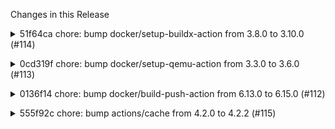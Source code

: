 Changes in this Release

<details><summary>51f64ca chore: bump docker/setup-buildx-action from 3.8.0 to 3.10.0 (#114)</summary>
chore: bump docker/setup-buildx-action from 3.8.0 to 3.10.0 (#114)

Bumps
[docker/setup-buildx-action](https://github.com/docker/setup-buildx-action)
from 3.8.0 to 3.10.0.
<details>
<summary>Release notes</summary>
<p><em>Sourced from <a
href="https://github.com/docker/setup-buildx-action/releases">docker/setup-buildx-action's
releases</a>.</em></p>
<blockquote>
<h2>v3.10.0</h2>
<ul>
<li>Bump <code>@​docker/actions-toolkit</code> from 0.54.0 to 0.56.0 in
<a
href="https://redirect.github.com/docker/setup-buildx-action/pull/408">docker/setup-buildx-action#408</a></li>
</ul>
<p><strong>Full Changelog</strong>: <a
href="https://github.com/docker/setup-buildx-action/compare/v3.9.0...v3.10.0">https://github.com/docker/setup-buildx-action/compare/v3.9.0...v3.10.0</a></p>
<h2>v3.9.0</h2>
<ul>
<li>Bump <code>@​docker/actions-toolkit</code> from 0.48.0 to 0.54.0 in
<a
href="https://redirect.github.com/docker/setup-buildx-action/pull/402">docker/setup-buildx-action#402</a>
<a
href="https://redirect.github.com/docker/setup-buildx-action/pull/404">docker/setup-buildx-action#404</a></li>
</ul>
<p><strong>Full Changelog</strong>: <a
href="https://github.com/docker/setup-buildx-action/compare/v3.8.0...v3.9.0">https://github.com/docker/setup-buildx-action/compare/v3.8.0...v3.9.0</a></p>
</blockquote>
</details>
<details>
<summary>Commits</summary>
<ul>
<li><a
href="https://github.com/docker/setup-buildx-action/commit/b5ca514318bd6ebac0fb2aedd5d36ec1b5c232a2"><code>b5ca514</code></a>
Merge pull request <a
href="https://redirect.github.com/docker/setup-buildx-action/issues/408">#408</a>
from docker/dependabot/npm_and_yarn/docker/actions-to...</li>
<li><a
href="https://github.com/docker/setup-buildx-action/commit/1418a4ef330cff3d80e8707b47780be815fb20db"><code>1418a4e</code></a>
chore: update generated content</li>
<li><a
href="https://github.com/docker/setup-buildx-action/commit/93acf831ce48bc806b62b1e892b89fca8bf213e0"><code>93acf83</code></a>
build(deps): bump <code>@​docker/actions-toolkit</code> from 0.54.0 to
0.56.0</li>
<li><a
href="https://github.com/docker/setup-buildx-action/commit/f7ce87c1d6bead3e36075b2ce75da1f6cc28aaca"><code>f7ce87c</code></a>
Merge pull request <a
href="https://redirect.github.com/docker/setup-buildx-action/issues/404">#404</a>
from docker/dependabot/npm_and_yarn/docker/actions-to...</li>
<li><a
href="https://github.com/docker/setup-buildx-action/commit/aa1e2a0b496d6cd3474071c7b0ab0eea5948de3a"><code>aa1e2a0</code></a>
chore: update generated content</li>
<li><a
href="https://github.com/docker/setup-buildx-action/commit/673e00877621ac201ca3084ec053b85e9b65063e"><code>673e008</code></a>
build(deps): bump <code>@​docker/actions-toolkit</code> from 0.53.0 to
0.54.0</li>
<li><a
href="https://github.com/docker/setup-buildx-action/commit/ba31df4664624f17e1b1ef1c9c85ed1ca9463a6d"><code>ba31df4</code></a>
Merge pull request <a
href="https://redirect.github.com/docker/setup-buildx-action/issues/402">#402</a>
from docker/dependabot/npm_and_yarn/docker/actions-to...</li>
<li><a
href="https://github.com/docker/setup-buildx-action/commit/5475af18ec6f58d53e9452495e8db373e6dcb469"><code>5475af1</code></a>
chore: update generated content</li>
<li><a
href="https://github.com/docker/setup-buildx-action/commit/acacad903e45f670c1e2d4638f4ee5f24b03e6b6"><code>acacad9</code></a>
build(deps): bump <code>@​docker/actions-toolkit</code> from 0.48.0 to
0.53.0</li>
<li><a
href="https://github.com/docker/setup-buildx-action/commit/6a25f988bdfa969e96a38fc9f843ea31e0b5df27"><code>6a25f98</code></a>
Merge pull request <a
href="https://redirect.github.com/docker/setup-buildx-action/issues/396">#396</a>
from crazy-max/bake-v6</li>
<li>Additional commits viewable in <a
href="https://github.com/docker/setup-buildx-action/compare/v3.8.0...v3.10.0">compare
view</a></li>
</ul>
</details>
<br />


[![Dependabot compatibility
score](https://dependabot-badges.githubapp.com/badges/compatibility_score?dependency-name=docker/setup-buildx-action&package-manager=github_actions&previous-version=3.8.0&new-version=3.10.0)](https://docs.github.com/en/github/managing-security-vulnerabilities/about-dependabot-security-updates#about-compatibility-scores)

Dependabot will resolve any conflicts with this PR as long as you don't
alter it yourself. You can also trigger a rebase manually by commenting
`@dependabot rebase`.

[//]: # (dependabot-automerge-start)
[//]: # (dependabot-automerge-end)

---

<details>
<summary>Dependabot commands and options</summary>
<br />

You can trigger Dependabot actions by commenting on this PR:
- `@dependabot rebase` will rebase this PR
- `@dependabot recreate` will recreate this PR, overwriting any edits
that have been made to it
- `@dependabot merge` will merge this PR after your CI passes on it
- `@dependabot squash and merge` will squash and merge this PR after
your CI passes on it
- `@dependabot cancel merge` will cancel a previously requested merge
and block automerging
- `@dependabot reopen` will reopen this PR if it is closed
- `@dependabot close` will close this PR and stop Dependabot recreating
it. You can achieve the same result by closing it manually
- `@dependabot show <dependency name> ignore conditions` will show all
of the ignore conditions of the specified dependency
- `@dependabot ignore this major version` will close this PR and stop
Dependabot creating any more for this major version (unless you reopen
the PR or upgrade to it yourself)
- `@dependabot ignore this minor version` will close this PR and stop
Dependabot creating any more for this minor version (unless you reopen
the PR or upgrade to it yourself)
- `@dependabot ignore this dependency` will close this PR and stop
Dependabot creating any more for this dependency (unless you reopen the
PR or upgrade to it yourself)


</details>

Signed-off-by: dependabot[bot] <support@github.com>
Co-authored-by: dependabot[bot] <49699333+dependabot[bot]@users.noreply.github.com></details>

<details><summary>0cd319f chore: bump docker/setup-qemu-action from 3.3.0 to 3.6.0 (#113)</summary>
chore: bump docker/setup-qemu-action from 3.3.0 to 3.6.0 (#113)

Bumps
[docker/setup-qemu-action](https://github.com/docker/setup-qemu-action)
from 3.3.0 to 3.6.0.
<details>
<summary>Release notes</summary>
<p><em>Sourced from <a
href="https://github.com/docker/setup-qemu-action/releases">docker/setup-qemu-action's
releases</a>.</em></p>
<blockquote>
<h2>v3.6.0</h2>
<ul>
<li>Display binfmt version by <a
href="https://github.com/crazy-max"><code>@​crazy-max</code></a> in <a
href="https://redirect.github.com/docker/setup-qemu-action/pull/202">docker/setup-qemu-action#202</a></li>
</ul>
<p><strong>Full Changelog</strong>: <a
href="https://github.com/docker/setup-qemu-action/compare/v3.5.0...v3.6.0">https://github.com/docker/setup-qemu-action/compare/v3.5.0...v3.6.0</a></p>
<h2>v3.5.0</h2>
<ul>
<li>Bump <code>@​docker/actions-toolkit</code> from 0.54.0 to 0.56.0 in
<a
href="https://redirect.github.com/docker/setup-qemu-action/pull/205">docker/setup-qemu-action#205</a></li>
</ul>
<p><strong>Full Changelog</strong>: <a
href="https://github.com/docker/setup-qemu-action/compare/v3.4.0...v3.5.0">https://github.com/docker/setup-qemu-action/compare/v3.4.0...v3.5.0</a></p>
<h2>v3.4.0</h2>
<ul>
<li>Bump <code>@​docker/actions-toolkit</code> from 0.49.0 to 0.54.0 in
<a
href="https://redirect.github.com/docker/setup-qemu-action/pull/193">docker/setup-qemu-action#193</a>
<a
href="https://redirect.github.com/docker/setup-qemu-action/pull/197">docker/setup-qemu-action#197</a></li>
</ul>
<p><strong>Full Changelog</strong>: <a
href="https://github.com/docker/setup-qemu-action/compare/v3.3.0...v3.4.0">https://github.com/docker/setup-qemu-action/compare/v3.3.0...v3.4.0</a></p>
</blockquote>
</details>
<details>
<summary>Commits</summary>
<ul>
<li><a
href="https://github.com/docker/setup-qemu-action/commit/29109295f81e9208d7d86ff1c6c12d2833863392"><code>2910929</code></a>
Merge pull request <a
href="https://redirect.github.com/docker/setup-qemu-action/issues/202">#202</a>
from crazy-max/binfmt-version</li>
<li><a
href="https://github.com/docker/setup-qemu-action/commit/7ffe24aa9a8440b164354dd7e2e6793b43bc73fa"><code>7ffe24a</code></a>
chore: update generated content</li>
<li><a
href="https://github.com/docker/setup-qemu-action/commit/17bc18bb05034c78f2ede32a8bbefcb428ed3f54"><code>17bc18b</code></a>
display binfmt version</li>
<li><a
href="https://github.com/docker/setup-qemu-action/commit/5964de0df58d5ad28b04d8fe2e6b80ad47105b91"><code>5964de0</code></a>
Merge pull request <a
href="https://redirect.github.com/docker/setup-qemu-action/issues/205">#205</a>
from docker/dependabot/npm_and_yarn/docker/actions-to...</li>
<li><a
href="https://github.com/docker/setup-qemu-action/commit/862b6633f805f5f6aa43ff50a2177924d5a38852"><code>862b663</code></a>
chore: update generated content</li>
<li><a
href="https://github.com/docker/setup-qemu-action/commit/138de3b6464b863fed6a98c1fae46faa58f98dee"><code>138de3b</code></a>
build(deps): bump <code>@​docker/actions-toolkit</code> from 0.54.0 to
0.56.0</li>
<li><a
href="https://github.com/docker/setup-qemu-action/commit/4574d27a4764455b42196d70a065bc6853246a25"><code>4574d27</code></a>
Merge pull request <a
href="https://redirect.github.com/docker/setup-qemu-action/issues/195">#195</a>
from radarhere/patch-1</li>
<li><a
href="https://github.com/docker/setup-qemu-action/commit/7a38281c3546ccdb3cedcebedb702dd0cbde7836"><code>7a38281</code></a>
Merge pull request <a
href="https://redirect.github.com/docker/setup-qemu-action/issues/197">#197</a>
from docker/dependabot/npm_and_yarn/docker/actions-to...</li>
<li><a
href="https://github.com/docker/setup-qemu-action/commit/7a1c63f9e5c282d0c95da1f77892cf8c8c73d8a1"><code>7a1c63f</code></a>
build(deps): bump <code>@​docker/actions-toolkit</code> from 0.53.0 to
0.54.0</li>
<li><a
href="https://github.com/docker/setup-qemu-action/commit/2825a1268fb8489c1191bf37f6dacdd9be57a0c6"><code>2825a12</code></a>
Fixed typo</li>
<li>Additional commits viewable in <a
href="https://github.com/docker/setup-qemu-action/compare/v3.3.0...v3.6.0">compare
view</a></li>
</ul>
</details>
<br />


[![Dependabot compatibility
score](https://dependabot-badges.githubapp.com/badges/compatibility_score?dependency-name=docker/setup-qemu-action&package-manager=github_actions&previous-version=3.3.0&new-version=3.6.0)](https://docs.github.com/en/github/managing-security-vulnerabilities/about-dependabot-security-updates#about-compatibility-scores)

Dependabot will resolve any conflicts with this PR as long as you don't
alter it yourself. You can also trigger a rebase manually by commenting
`@dependabot rebase`.

[//]: # (dependabot-automerge-start)
[//]: # (dependabot-automerge-end)

---

<details>
<summary>Dependabot commands and options</summary>
<br />

You can trigger Dependabot actions by commenting on this PR:
- `@dependabot rebase` will rebase this PR
- `@dependabot recreate` will recreate this PR, overwriting any edits
that have been made to it
- `@dependabot merge` will merge this PR after your CI passes on it
- `@dependabot squash and merge` will squash and merge this PR after
your CI passes on it
- `@dependabot cancel merge` will cancel a previously requested merge
and block automerging
- `@dependabot reopen` will reopen this PR if it is closed
- `@dependabot close` will close this PR and stop Dependabot recreating
it. You can achieve the same result by closing it manually
- `@dependabot show <dependency name> ignore conditions` will show all
of the ignore conditions of the specified dependency
- `@dependabot ignore this major version` will close this PR and stop
Dependabot creating any more for this major version (unless you reopen
the PR or upgrade to it yourself)
- `@dependabot ignore this minor version` will close this PR and stop
Dependabot creating any more for this minor version (unless you reopen
the PR or upgrade to it yourself)
- `@dependabot ignore this dependency` will close this PR and stop
Dependabot creating any more for this dependency (unless you reopen the
PR or upgrade to it yourself)


</details>

Signed-off-by: dependabot[bot] <support@github.com>
Co-authored-by: dependabot[bot] <49699333+dependabot[bot]@users.noreply.github.com></details>

<details><summary>0136f14 chore: bump docker/build-push-action from 6.13.0 to 6.15.0 (#112)</summary>
chore: bump docker/build-push-action from 6.13.0 to 6.15.0 (#112)

Bumps
[docker/build-push-action](https://github.com/docker/build-push-action)
from 6.13.0 to 6.15.0.
<details>
<summary>Release notes</summary>
<p><em>Sourced from <a
href="https://github.com/docker/build-push-action/releases">docker/build-push-action's
releases</a>.</em></p>
<blockquote>
<h2>v6.15.0</h2>
<ul>
<li>Bump <code>@​docker/actions-toolkit</code> from 0.55.0 to 0.56.0 in
<a
href="https://redirect.github.com/docker/build-push-action/pull/1330">docker/build-push-action#1330</a></li>
</ul>
<p><strong>Full Changelog</strong>: <a
href="https://github.com/docker/build-push-action/compare/v6.14.0...v6.15.0">https://github.com/docker/build-push-action/compare/v6.14.0...v6.15.0</a></p>
<h2>v6.14.0</h2>
<ul>
<li>Bump <code>@​docker/actions-toolkit</code> from 0.53.0 to 0.55.0 in
<a
href="https://redirect.github.com/docker/build-push-action/pull/1324">docker/build-push-action#1324</a></li>
</ul>
<p><strong>Full Changelog</strong>: <a
href="https://github.com/docker/build-push-action/compare/v6.13.0...v6.14.0">https://github.com/docker/build-push-action/compare/v6.13.0...v6.14.0</a></p>
</blockquote>
</details>
<details>
<summary>Commits</summary>
<ul>
<li><a
href="https://github.com/docker/build-push-action/commit/471d1dc4e07e5cdedd4c2171150001c434f0b7a4"><code>471d1dc</code></a>
Merge pull request <a
href="https://redirect.github.com/docker/build-push-action/issues/1330">#1330</a>
from docker/dependabot/npm_and_yarn/docker/actions-t...</li>
<li><a
href="https://github.com/docker/build-push-action/commit/b89ff0a6f27deae3d7f5803e80f1de9415b673c8"><code>b89ff0a</code></a>
chore: update generated content</li>
<li><a
href="https://github.com/docker/build-push-action/commit/1e3ae3a4d3bba144fbd440e91219e1cd3bc38d69"><code>1e3ae3a</code></a>
chore(deps): Bump <code>@​docker/actions-toolkit</code> from 0.55.0 to
0.56.0</li>
<li><a
href="https://github.com/docker/build-push-action/commit/b16f42f92abaeb7610fd7fc99ab230d13e79e275"><code>b16f42f</code></a>
Merge pull request <a
href="https://redirect.github.com/docker/build-push-action/issues/1325">#1325</a>
from crazy-max/buildx-edge</li>
<li><a
href="https://github.com/docker/build-push-action/commit/dc0fea5e62c3379ed8d79ee70c09796499a5f799"><code>dc0fea5</code></a>
ci: update buildx to edge and buildkit to latest</li>
<li><a
href="https://github.com/docker/build-push-action/commit/0adf9959216b96bec444f325f1e493d4aa344497"><code>0adf995</code></a>
Merge pull request <a
href="https://redirect.github.com/docker/build-push-action/issues/1324">#1324</a>
from docker/dependabot/npm_and_yarn/docker/actions-t...</li>
<li><a
href="https://github.com/docker/build-push-action/commit/d88cd289df60c51a4111f165d65e205c8e913937"><code>d88cd28</code></a>
chore: update generated content</li>
<li><a
href="https://github.com/docker/build-push-action/commit/3d09a6bd705280a63155d5f61da35bb42301fe96"><code>3d09a6b</code></a>
chore(deps): Bump <code>@​docker/actions-toolkit</code> from 0.53.0 to
0.55.0</li>
<li>See full diff in <a
href="https://github.com/docker/build-push-action/compare/v6.13.0...v6.15.0">compare
view</a></li>
</ul>
</details>
<br />


[![Dependabot compatibility
score](https://dependabot-badges.githubapp.com/badges/compatibility_score?dependency-name=docker/build-push-action&package-manager=github_actions&previous-version=6.13.0&new-version=6.15.0)](https://docs.github.com/en/github/managing-security-vulnerabilities/about-dependabot-security-updates#about-compatibility-scores)

Dependabot will resolve any conflicts with this PR as long as you don't
alter it yourself. You can also trigger a rebase manually by commenting
`@dependabot rebase`.

[//]: # (dependabot-automerge-start)
[//]: # (dependabot-automerge-end)

---

<details>
<summary>Dependabot commands and options</summary>
<br />

You can trigger Dependabot actions by commenting on this PR:
- `@dependabot rebase` will rebase this PR
- `@dependabot recreate` will recreate this PR, overwriting any edits
that have been made to it
- `@dependabot merge` will merge this PR after your CI passes on it
- `@dependabot squash and merge` will squash and merge this PR after
your CI passes on it
- `@dependabot cancel merge` will cancel a previously requested merge
and block automerging
- `@dependabot reopen` will reopen this PR if it is closed
- `@dependabot close` will close this PR and stop Dependabot recreating
it. You can achieve the same result by closing it manually
- `@dependabot show <dependency name> ignore conditions` will show all
of the ignore conditions of the specified dependency
- `@dependabot ignore this major version` will close this PR and stop
Dependabot creating any more for this major version (unless you reopen
the PR or upgrade to it yourself)
- `@dependabot ignore this minor version` will close this PR and stop
Dependabot creating any more for this minor version (unless you reopen
the PR or upgrade to it yourself)
- `@dependabot ignore this dependency` will close this PR and stop
Dependabot creating any more for this dependency (unless you reopen the
PR or upgrade to it yourself)


</details>

Signed-off-by: dependabot[bot] <support@github.com>
Co-authored-by: dependabot[bot] <49699333+dependabot[bot]@users.noreply.github.com></details>

<details><summary>555f92c chore: bump actions/cache from 4.2.0 to 4.2.2 (#115)</summary>
chore: bump actions/cache from 4.2.0 to 4.2.2 (#115)

Bumps [actions/cache](https://github.com/actions/cache) from 4.2.0 to
4.2.2.
<details>
<summary>Release notes</summary>
<p><em>Sourced from <a
href="https://github.com/actions/cache/releases">actions/cache's
releases</a>.</em></p>
<blockquote>
<h2>v4.2.2</h2>
<h2>What's Changed</h2>
<blockquote>
<p>[!IMPORTANT]
As a reminder, there were important backend changes to release v4.2.0,
see <a href="https://github.com/actions/cache/releases/tag/v4.2.0">those
release notes</a> and <a
href="https://github.com/actions/cache/discussions/1510">the
announcement</a> for more details.</p>
</blockquote>
<ul>
<li>Bump <code>@​actions/cache</code> to v4.0.2 by <a
href="https://github.com/robherley"><code>@​robherley</code></a> in <a
href="https://redirect.github.com/actions/cache/pull/1560">actions/cache#1560</a></li>
</ul>
<p><strong>Full Changelog</strong>: <a
href="https://github.com/actions/cache/compare/v4.2.1...v4.2.2">https://github.com/actions/cache/compare/v4.2.1...v4.2.2</a></p>
<h2>v4.2.1</h2>
<h2>What's Changed</h2>
<blockquote>
<p>[!IMPORTANT]
As a reminder, there were important backend changes to release v4.2.0,
see <a href="https://github.com/actions/cache/releases/tag/v4.2.0">those
release notes</a> and <a
href="https://github.com/actions/cache/discussions/1510">the
announcement</a> for more details.</p>
</blockquote>
<ul>
<li>docs: GitHub is spelled incorrectly in caching-strategies.md by <a
href="https://github.com/janco-absa"><code>@​janco-absa</code></a> in <a
href="https://redirect.github.com/actions/cache/pull/1526">actions/cache#1526</a></li>
<li>docs: Make the &quot;always save prime numbers&quot; example more
clear by <a href="https://github.com/Tobbe"><code>@​Tobbe</code></a> in
<a
href="https://redirect.github.com/actions/cache/pull/1525">actions/cache#1525</a></li>
<li>Update force deletion docs due a recent deprecation by <a
href="https://github.com/sebbalex"><code>@​sebbalex</code></a> in <a
href="https://redirect.github.com/actions/cache/pull/1500">actions/cache#1500</a></li>
<li>Bump <code>@​actions/cache</code> to v4.0.1 by <a
href="https://github.com/robherley"><code>@​robherley</code></a> in <a
href="https://redirect.github.com/actions/cache/pull/1554">actions/cache#1554</a></li>
</ul>
<h2>New Contributors</h2>
<ul>
<li><a
href="https://github.com/janco-absa"><code>@​janco-absa</code></a> made
their first contribution in <a
href="https://redirect.github.com/actions/cache/pull/1526">actions/cache#1526</a></li>
<li><a href="https://github.com/Tobbe"><code>@​Tobbe</code></a> made
their first contribution in <a
href="https://redirect.github.com/actions/cache/pull/1525">actions/cache#1525</a></li>
<li><a href="https://github.com/sebbalex"><code>@​sebbalex</code></a>
made their first contribution in <a
href="https://redirect.github.com/actions/cache/pull/1500">actions/cache#1500</a></li>
</ul>
<p><strong>Full Changelog</strong>: <a
href="https://github.com/actions/cache/compare/v4.2.0...v4.2.1">https://github.com/actions/cache/compare/v4.2.0...v4.2.1</a></p>
</blockquote>
</details>
<details>
<summary>Changelog</summary>
<p><em>Sourced from <a
href="https://github.com/actions/cache/blob/main/RELEASES.md">actions/cache's
changelog</a>.</em></p>
<blockquote>
<h3>4.2.2</h3>
<ul>
<li>Bump <code>@actions/cache</code> to v4.0.2</li>
</ul>
<h3>4.2.1</h3>
<ul>
<li>Bump <code>@actions/cache</code> to v4.0.1</li>
</ul>
</blockquote>
</details>
<details>
<summary>Commits</summary>
<ul>
<li><a
href="https://github.com/actions/cache/commit/d4323d4df104b026a6aa633fdb11d772146be0bf"><code>d4323d4</code></a>
Merge pull request <a
href="https://redirect.github.com/actions/cache/issues/1560">#1560</a>
from actions/robherley/v4.2.2</li>
<li><a
href="https://github.com/actions/cache/commit/da26677639ccfb4615f1acc52d1fc3dc89152490"><code>da26677</code></a>
bump <code>@​actions/cache</code> to v4.0.2, prep for v4.2.2
release</li>
<li><a
href="https://github.com/actions/cache/commit/7921ae235bdcb376cc8f22558dc5f8ddc3c3c2f9"><code>7921ae2</code></a>
Merge pull request <a
href="https://redirect.github.com/actions/cache/issues/1557">#1557</a>
from actions/robherley/ia-workflow-released</li>
<li><a
href="https://github.com/actions/cache/commit/393773170624981bfaa3aac1cb736e3004eac1de"><code>3937731</code></a>
Update publish-immutable-actions.yml</li>
<li><a
href="https://github.com/actions/cache/commit/0c907a75c2c80ebcb7f088228285e798b750cf8f"><code>0c907a7</code></a>
Merge pull request <a
href="https://redirect.github.com/actions/cache/issues/1554">#1554</a>
from actions/robherley/v4.2.1</li>
<li><a
href="https://github.com/actions/cache/commit/710893c2369beb60748049b671f18c43a3656fce"><code>710893c</code></a>
bump <code>@​actions/cache</code> to v4.0.1</li>
<li><a
href="https://github.com/actions/cache/commit/9fa7e61ec7e1f44ac75218e7aaea81da8856fd11"><code>9fa7e61</code></a>
Update force deletion docs due a recent deprecation (<a
href="https://redirect.github.com/actions/cache/issues/1500">#1500</a>)</li>
<li><a
href="https://github.com/actions/cache/commit/36f1e144e1c8edb0a652766b484448563d8baf46"><code>36f1e14</code></a>
docs: Make the &quot;always save prime numbers&quot; example more clear
(<a
href="https://redirect.github.com/actions/cache/issues/1525">#1525</a>)</li>
<li><a
href="https://github.com/actions/cache/commit/53aa38c736a561b9c17b62df3fe885a17b78ee6d"><code>53aa38c</code></a>
Correct GitHub Spelling in caching-strategies.md (<a
href="https://redirect.github.com/actions/cache/issues/1526">#1526</a>)</li>
<li>See full diff in <a
href="https://github.com/actions/cache/compare/v4.2.0...v4.2.2">compare
view</a></li>
</ul>
</details>
<br />


[![Dependabot compatibility
score](https://dependabot-badges.githubapp.com/badges/compatibility_score?dependency-name=actions/cache&package-manager=github_actions&previous-version=4.2.0&new-version=4.2.2)](https://docs.github.com/en/github/managing-security-vulnerabilities/about-dependabot-security-updates#about-compatibility-scores)

Dependabot will resolve any conflicts with this PR as long as you don't
alter it yourself. You can also trigger a rebase manually by commenting
`@dependabot rebase`.

[//]: # (dependabot-automerge-start)
[//]: # (dependabot-automerge-end)

---

<details>
<summary>Dependabot commands and options</summary>
<br />

You can trigger Dependabot actions by commenting on this PR:
- `@dependabot rebase` will rebase this PR
- `@dependabot recreate` will recreate this PR, overwriting any edits
that have been made to it
- `@dependabot merge` will merge this PR after your CI passes on it
- `@dependabot squash and merge` will squash and merge this PR after
your CI passes on it
- `@dependabot cancel merge` will cancel a previously requested merge
and block automerging
- `@dependabot reopen` will reopen this PR if it is closed
- `@dependabot close` will close this PR and stop Dependabot recreating
it. You can achieve the same result by closing it manually
- `@dependabot show <dependency name> ignore conditions` will show all
of the ignore conditions of the specified dependency
- `@dependabot ignore this major version` will close this PR and stop
Dependabot creating any more for this major version (unless you reopen
the PR or upgrade to it yourself)
- `@dependabot ignore this minor version` will close this PR and stop
Dependabot creating any more for this minor version (unless you reopen
the PR or upgrade to it yourself)
- `@dependabot ignore this dependency` will close this PR and stop
Dependabot creating any more for this dependency (unless you reopen the
PR or upgrade to it yourself)


</details>

Signed-off-by: dependabot[bot] <support@github.com>
Co-authored-by: dependabot[bot] <49699333+dependabot[bot]@users.noreply.github.com></details>